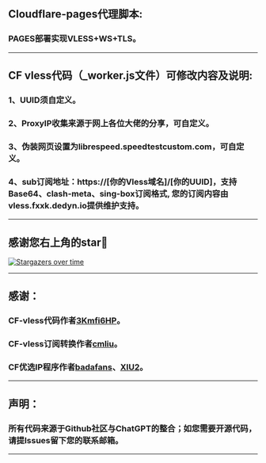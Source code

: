 ## Cloudflare-pages代理脚本:

### PAGES部署实现VLESS+WS+TLS。

------------------------------------------------------------------------
## CF vless代码（_worker.js文件）可修改内容及说明:

### 1、UUID须自定义。

### 2、ProxyIP收集来源于网上各位大佬的分享，可自定义。

### 3、伪装网页设置为librespeed.speedtestcustom.com，可自定义。

### 4、sub订阅地址：https://[你的Vless域名]/[你的UUID]，支持Base64、clash-meta、sing-box订阅格式, 您的订阅内容由vless.fxxk.dedyn.io提供维护支持。

------------------------------------------------------------------------
## 感谢您右上角的star🌟

[![Stargazers over time](https://starchart.cc/JustLagom/CF-EDTUNNEL.svg?variant=adaptive)](https://starchart.cc/JustLagom/CF-EDTUNNEL)

------------------------------------------------------------------------
## 感谢：

### CF-vless代码作者[3Kmfi6HP](https://github.com/3Kmfi6HP/EDtunnel)。
### CF-vless订阅转换作者[cmliu](https://github.com/cmliu/edgetunnel)。
### CF优选IP程序作者[badafans](https://github.com/badafans/Cloudflare-IP-SpeedTest)、[XIU2](https://github.com/XIU2/CloudflareSpeedTest)。

------------------------------------------------------------------------
## 声明：

### 所有代码来源于Github社区与ChatGPT的整合；如您需要开源代码，请提Issues留下您的联系邮箱。

------------------------------------------------------------------------
